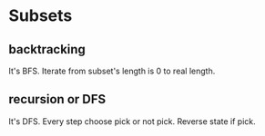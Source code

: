 # Subsets

## backtracking

It's BFS. Iterate from subset's length is 0 to real length.

## recursion or DFS

It's DFS. Every step choose pick or not pick. Reverse state if pick.
